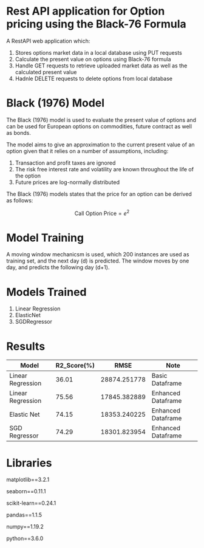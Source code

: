 # Rest API application for Option pricing using the Black-76 Formula

A RestAPI web application which:
1. Stores options market data in a local database using PUT requests
2. Calculate the present value on options using Black-76 formula
3. Handle GET requests to retrieve uploaded market data as well as the calculated present value
4. Hadnle DELETE requests to delete options from local database


# Black (1976) Model 

The Black (1976) model is used to evaluate the present value of options and can be used for European options on commodities, future contract as well as bonds. 

The model aims to give an approximation to the current present value of an option given that it relies on a number of assumptions, including:
1. Transaction and profit taxes are ignored
2. The risk free interest rate and volatility are known throughout the life of the option
3. Future prices are log-normally distributed

The Black (1976) models states that the price for an option can be derived as follows:

$$ \text{Call Option Price} = e^2 $$

# Model Training
A moving window mechanicsm is used, which 200 instances are used as training set, and the next day (d) is predicted. The window moves by one day, and predicts the following day (d+1). 

# Models Trained
1. Linear Regression
2. ElasticNet
3. SGDRegressor

# Results
| Model  | R2_Score(%) | RMSE | Note |
| ------------- | ------------- | ------------- | ------------- |
| Linear Regression	  | 36.01  | 28874.251778	| Basic Dataframe | 
| Linear Regression	| 75.56	| 17845.382889	| Enhanced Dataframe |
| Elastic Net	| 74.15	| 18353.240225	| Enhanced Dataframe |
| SGD Regressor	| 74.29	| 18301.823954 |	Enhanced Dataframe |

# Libraries
matplotlib==3.2.1 

seaborn==0.11.1

scikit-learn==0.24.1

pandas==1.1.5

numpy==1.19.2

python==3.6.0
